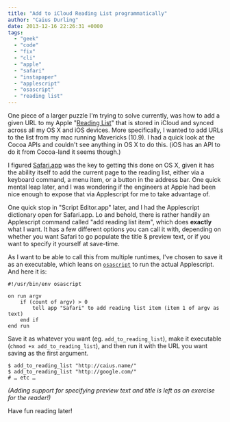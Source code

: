 ```yaml
---
title: "Add to iCloud Reading List programmatically"
author: "Caius Durling"
date: 2013-12-16 22:26:31 +0000
tags:
  - "geek"
  - "code"
  - "fix"
  - "cli"
  - "apple"
  - "safari"
  - "instapaper"
  - "applescript"
  - "osascript"
  - "reading list"
---
```


One piece of a larger puzzle I'm trying to solve currently, was how to add a given URL to my Apple "[Reading List][]" that is stored in iCloud and synced across all my OS X and iOS devices. More specifically, I wanted to add URLs to the list from my mac running Mavericks (10.9). I had a quick look at the Cocoa APIs and couldn't see anything in OS X to do this. (iOS has an API to do it from Cocoa-land it seems though.)

[Reading List]: http://www.apple.com/uk/safari/#icloud

I figured [Safari.app][Safari] was the key to getting this done on OS X, given it has the ability itself to add the current page to the reading list, either via a keyboard command, a menu item, or a button in the address bar. One quick mental leap later, and I was wondering if the engineers at Apple had been nice enough to expose that via Applescript for me to take advantage of.

[Safari]: http://www.apple.com/uk/safari/

One quick stop in "Script Editor.app" later, and I had the Applescript dictionary open for Safari.app. Lo and behold, there is rather handily an Applescript command called "add reading list item", which does **exactly** what I want. It has a few different options you can call it with, depending on whether you want Safari to go populate the title & preview text, or if you want to specify it yourself at save-time.

As I want to be able to call this from multiple runtimes, I've chosen to save it as an executable, which leans on [`osascript`][osascript] to run the actual Applescript. And here it is:

[osascript]: https://developer.apple.com/library/mac/documentation/Darwin/Reference/ManPages/man1/osascript.1.html

    #!/usr/bin/env osascript

    on run argv
        if (count of argv) > 0
            tell app "Safari" to add reading list item (item 1 of argv as text)
        end if
    end run

Save it as whatever you want (eg. `add_to_reading_list`), make it executable (`chmod +x add_to_reading_list`), and then run it with the URL you want saving as the first argument.

    $ add_to_reading_list "http://caius.name/"
    $ add_to_reading_list "http://google.com/"
    # … etc …

*(Adding support for specifying preview text and title is left as an exercise for the reader!)*

Have fun reading later!

